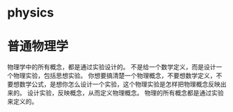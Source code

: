 # physics 
# 普通物理学

  物理学中的所有概念，都是通过实验设计的。
  不是给一个数学定义，而是设计一个物理实验，包括思想实验。
  你想要搞清楚一个物理概念，不要想数学定义，不要想数学公式，是想你怎么设计一个实验，这个物理实验是怎样把物理概念反映出来的。
  设计实验，反映概念，从而定义物理概念。
  物理的所有概念都是通过实验来定义的。
